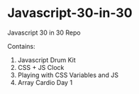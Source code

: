 # Javascript-30-in-30
Javascript 30 in 30 Repo

Contains:

1. Javascript Drum Kit
2. CSS + JS Clock
3. Playing with CSS Variables and JS
4. Array Cardio Day 1
